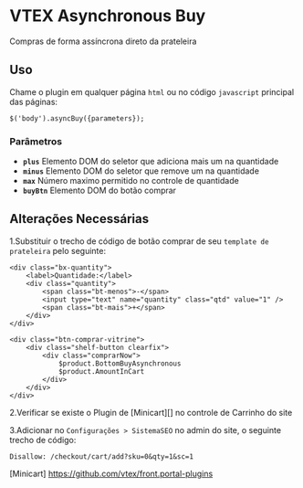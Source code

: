 # VTEX Asynchronous Buy

Compras de forma assíncrona direto da prateleira


## Uso

Chame o plugin em qualquer página `html` ou no código `javascript` principal das páginas:

	$('body').asyncBuy({parameters});

### Parâmetros 

- <b>`plus`</b> Elemento DOM do seletor que adiciona mais um na quantidade
- <b>`minus`</b> Elemento DOM do seletor que remove um na quantidade
- <b>`max`</b> Número maximo permitido no controle de quantidade
- <b>`buyBtn`</b> Elemento DOM do botão comprar


## Alterações Necessárias

1.Substituir o trecho de código de botão comprar de seu `template de prateleira` pelo seguinte:

	<div class="bx-quantity">
		<label>Quantidade:</label>
		<div class="quantity">
			<span class="bt-menos">-</span>
			<input type="text" name="quantity" class="qtd" value="1" />
			<span class="bt-mais">+</span>
		</div>
	</div>

	<div class="btn-comprar-vitrine">
		<div class="shelf-button clearfix">
			<div class="comprarNow">
				$product.BottomBuyAsynchronous
				$product.AmountInCart
			</div>
		</div>
	</div>

2.Verificar se existe o Plugin de [Minicart][] no controle de Carrinho do site

3.Adicionar no `Configurações > SistemaSEO` no admin do site, o seguinte trecho de código: 

	Disallow: /checkout/cart/add?sku=0&qty=1&sc=1



 [Minicart] https://github.com/vtex/front.portal-plugins